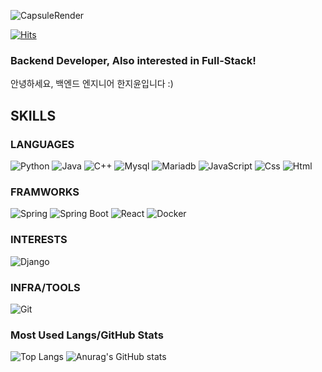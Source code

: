 ![CapsuleRender](https://capsule-render.vercel.app/api?type=waving&height=150&color=gradient&text=Hello,%20World!&fontColor=0D3B66)

[![Hits](https://hits.seeyoufarm.com/api/count/incr/badge.svg?url=https%3A%2F%2Fgithub.com%2Fkoreanpaper%2Fhit-counter&count_bg=%23E5B7F7&title_bg=%23AD86E5&icon=reverbnation.svg&icon_color=%23FFFEFE&title=&edge_flat=true)](https://hits.seeyoufarm.com)

### Backend Developer, Also interested in Full-Stack!
안녕하세요, 백엔드 엔지니어 한지윤입니다 :)

## SKILLS
### LANGUAGES
![Python](https://img.shields.io/badge/PYTHON-3776AB?style=for-the-badge&logo=python&logoColor=white)
![Java](https://img.shields.io/badge/Java-white?style=for-the-badge&logo=openjdk&logoColor=%23000000)
![C++](https://img.shields.io/badge/C%2B%2B-%2300599C?style=for-the-badge&logo=cplusplus)
![Mysql](https://img.shields.io/badge/MYSQL-4479A1?style=for-the-badge&logo=mysql&logoColor=white)
![Mariadb](https://img.shields.io/badge/MARIA%20DB-%23003545?style=for-the-badge&logo=mariadb)
![JavaScript](https://img.shields.io/badge/JAVA%20SCRIPT-%23F7DF1E?style=for-the-badge&logo=javascript&logoColor=white)
![Css](https://img.shields.io/badge/CSS-%231572B6?style=for-the-badge&logo=css3&logoColor=white)
![Html](https://img.shields.io/badge/HTML-%23E34F26?style=for-the-badge&logo=html5&logoColor=white)
<br>
### FRAMWORKS
![Spring](https://img.shields.io/badge/SPRING-%236DB33F?style=for-the-badge&logo=spring&logoColor=white)
![Spring Boot](https://img.shields.io/badge/SPRING%20BOOT-%236DB33F?style=for-the-badge&logo=springboot&logoColor=white)
![React](https://img.shields.io/badge/REACT-%2361DAFB?style=for-the-badge&logo=react&logoColor=black)
![Docker](https://img.shields.io/badge/DOCKER-%232496ED?style=for-the-badge&logo=docker&logoColor=white)
<br>
### INTERESTS
![Django](https://img.shields.io/badge/DJANGO-%23092E20?style=for-the-badge&logo=django&logoColor=white)
<br>
### INFRA/TOOLS
![Git](https://img.shields.io/badge/GIT-%23F05032?style=for-the-badge&logo=git&logoColor=white)
<!-- 깃허브,vs코드,이클립스,인텔리제이,웹스톰,슬랙,노션,디비비버,디비그랩, 마리아디비, c,html,mui,tsx,nextjs,jsx,리액트,비트,도커 -->
### Most Used Langs/GitHub Stats
![Top Langs](https://github-readme-stats.vercel.app/api/top-langs/?username=koreanpaper&layout=compact)
![Anurag's GitHub stats](https://github-readme-stats.vercel.app/api?username=koreanpaper&show_icons=true&theme=dracula&hide=stars,issues)

